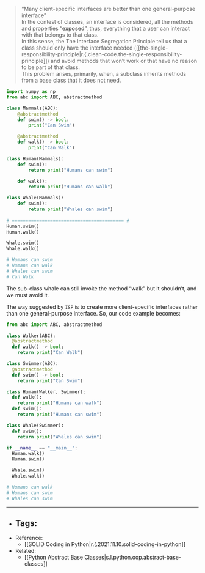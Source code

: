 

> “Many client-specific interfaces are better than one general-purpose interface”
> <br>
> In the contest of classes, an interface is considered, all the methods and properties “**exposed**”, thus, everything that a user can interact with that belongs to that class.
> <br>
> In this sense, the The Interface Segregation Principle tell us that a class should only have the interface needed ([[the-single-responsibility-principle|r.{.clean-code.the-single-responsibility-principle]]) and avoid methods that won’t work or that have no reason to be part of that class.
> <br>
> This problem arises, primarily, when, a subclass inherits methods from a base class that it does not need.

```python
import numpy as np
from abc import ABC, abstractmethod

class Mammals(ABC):
    @abstractmethod
    def swim() -> bool:
        print("Can Swim") 

    @abstractmethod
    def walk() -> bool:
        print("Can Walk") 

class Human(Mammals):
    def swim():
        return print("Humans can swim") 

    def walk():
        return print("Humans can walk") 

class Whale(Mammals):
    def swim():
        return print("Whales can swim") 
	
# ========================================= #
Human.swim()
Human.walk()

Whale.swim()
Whale.walk()

# Humans can swim
# Humans can walk
# Whales can swim
# Can Walk
```

The sub-class whale can still invoke the method “walk” but it shouldn’t, and we must avoid it.

The way suggested by `ISP` is to create more client-specific interfaces rather than one general-purpose interface. So, our code example becomes:

```python
from abc import ABC, abstractmethod

class Walker(ABC):
  @abstractmethod
  def walk() -> bool:
    return print("Can Walk") 

class Swimmer(ABC):
  @abstractmethod
  def swim() -> bool:
    return print("Can Swim") 

class Human(Walker, Swimmer):
  def walk():
    return print("Humans can walk") 
  def swim():
    return print("Humans can swim") 

class Whale(Swimmer):
  def swim():
    return print("Whales can swim") 

if __name__ == "__main__":
  Human.walk()
  Human.swim()

  Whale.swim()
  Whale.walk()

# Humans can walk
# Humans can swim
# Whales can swim
```

---

- ## Tags:
- Reference:
  - [[SOLID Coding in Python|r.(.2021.11.10.solid-coding-in-python]]
- Related:
  - [[Python Abstract Base Classes|s.l.python.oop.abstract-base-classes]]

